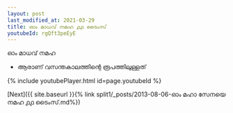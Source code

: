 ```yaml
---
layout: post
last_modified_at: 2021-03-29
title: ഓം മാധവ് നമഹ ൧൧ ടൈംസ്
youtubeId: rgQft3peEyE
---
```

 
 
 ഓം മാധവ് നമഹ 
 
 -  ആരാണ് വസന്തകാലത്തിന്റെ രൂപത്തിലുള്ളത് 
 
  
 
  
 
 
 
 
 
 


{% include youtubePlayer.html id=page.youtubeId %}
 
[Next]({{ site.baseurl }}{% link  split1/_posts/2013-08-06-ഓം മഹാ സേനയെ നമഹ ൧൧ ടൈംസ്.md%})
 
